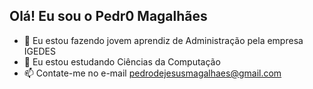 ## Olá! Eu sou o Pedr0 Magalhães 
- 🧭 Eu estou fazendo jovem aprendiz de Administração pela empresa IGEDES
- 🌱 Eu estou estudando Ciências da Computação 
- 📫 Contate-me no e-mail pedrodejesusmagalhaes@gmail.com 


